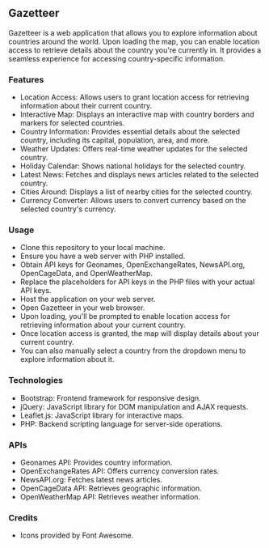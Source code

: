 ## Gazetteer

Gazetteer is a web application that allows you to explore information about countries around the world. Upon loading the map, you can enable location access to retrieve details about the country you're currently in. It provides a seamless experience for accessing country-specific information.

### Features

- Location Access: Allows users to grant location access for retrieving information about their current country.
- Interactive Map: Displays an interactive map with country borders and markers for selected countries.
- Country Information: Provides essential details about the selected country, including its capital, population, area, and more.
- Weather Updates: Offers real-time weather updates for the selected country.
- Holiday Calendar: Shows national holidays for the selected country.
- Latest News: Fetches and displays news articles related to the selected country.
- Cities Around: Displays a list of nearby cities for the selected country.
- Currency Converter: Allows users to convert currency based on the selected country's currency.

### Usage

- Clone this repository to your local machine.
- Ensure you have a web server with PHP installed.
- Obtain API keys for Geonames, OpenExchangeRates, NewsAPI.org, OpenCageData, and OpenWeatherMap.
- Replace the placeholders for API keys in the PHP files with your actual API keys.
- Host the application on your web server.
- Open Gazetteer in your web browser.
- Upon loading, you'll be prompted to enable location access for retrieving information about your current country.
- Once location access is granted, the map will display details about your current country.
- You can also manually select a country from the dropdown menu to explore information about it.

### Technologies

- Bootstrap: Frontend framework for responsive design.
- jQuery: JavaScript library for DOM manipulation and AJAX requests.
- Leaflet.js: JavaScript library for interactive maps.
- PHP: Backend scripting language for server-side operations.

### APIs

- Geonames API: Provides country information.
- OpenExchangeRates API: Offers currency conversion rates.
- NewsAPI.org: Fetches latest news articles.
- OpenCageData API: Retrieves geographic information.
- OpenWeatherMap API: Retrieves weather information.

### Credits

- Icons provided by Font Awesome.

